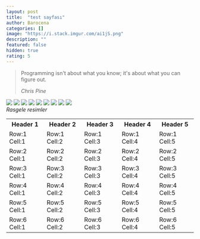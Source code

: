 ```yaml
---
layout: post
title:  "test sayfası"
author: Barocena
categories: []
image: "https://i.stack.imgur.com/ai1jS.png"
description: ""
featured: false
hidden: true
rating: 5
---
```


> Programming isn't about what you know; it's about what you can figure out.
>
> <cite>Chris Pine</cite>


  <div class="gallery-box">
    <div class="gallery">
      <img src="https://picsum.photos/seed/barocena/200/?blur=1">
      <img src="https://picsum.photos/seed/barocena2/200/?blur=1">
      <img src="https://picsum.photos/seed/barocena3/200/?blur=1">
      <img src="https://picsum.photos/seed/barocena4/200/?blur=1">
      <img src="https://picsum.photos/seed/barocena5/200/?blur=1">
      <img src="https://picsum.photos/seed/barocena6/200/?blur=1">
      <img src="https://picsum.photos/seed/barocena7/200/?blur=1">
      <img src="https://picsum.photos/seed/barocena8/200/?blur=1">
      <img src="https://picsum.photos/seed/barocena9/200/?blur=1">
    </div>
    <em>Rasgele resimler</em>
  </div>


  <div class="table-container">
  <table>
    <tr><th>Header 1</th><th>Header 2</th><th>Header 3</th><th>Header 4</th><th>Header 5</th></tr>
    <tr><td>Row:1 Cell:1</td><td>Row:1 Cell:2</td><td>Row:1 Cell:3</td><td>Row:1 Cell:4</td><td>Row:1 Cell:5</td></tr>
    <tr><td>Row:2 Cell:1</td><td>Row:2 Cell:2</td><td>Row:2 Cell:3</td><td>Row:2 Cell:4</td><td>Row:2 Cell:5</td></tr>
    <tr><td>Row:3 Cell:1</td><td>Row:3 Cell:2</td><td>Row:3 Cell:3</td><td>Row:3 Cell:4</td><td>Row:3 Cell:5</td></tr>
    <tr><td>Row:4 Cell:1</td><td>Row:4 Cell:2</td><td>Row:4 Cell:3</td><td>Row:4 Cell:4</td><td>Row:4 Cell:5</td></tr>
    <tr><td>Row:5 Cell:1</td><td>Row:5 Cell:2</td><td>Row:5 Cell:3</td><td>Row:5 Cell:4</td><td>Row:5 Cell:5</td></tr>
    <tr><td>Row:6 Cell:1</td><td>Row:6 Cell:2</td><td>Row:6 Cell:3</td><td>Row:6 Cell:4</td><td>Row:6 Cell:5</td></tr>
  </table>
</div>